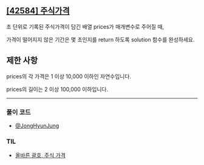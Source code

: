 ## [[42584] 주식가격](https://school.programmers.co.kr/learn/courses/30/lessons/42584)

초 단위로 기록된 주식가격이 담긴 배열 prices가 매개변수로 주어질 때, 

가격이 떨어지지 않은 기간은 몇 초인지를 return 하도록 solution 함수를 완성하세요.

## 제한 사항

prices의 각 가격은 1 이상 10,000 이하인 자연수입니다.

prices의 길이는 2 이상 100,000 이하입니다.

***

### 풀이 코드

- [@JongHyunJung](https://github.com/viaunixue/algorithm-study/blob/main/programmers/level-2/42584/jjh.py)

### TIL

* [올바른 괄호, 주식 가격](https://almond0115.tistory.com/entry/programmers-올바른-가격-주식-가격)